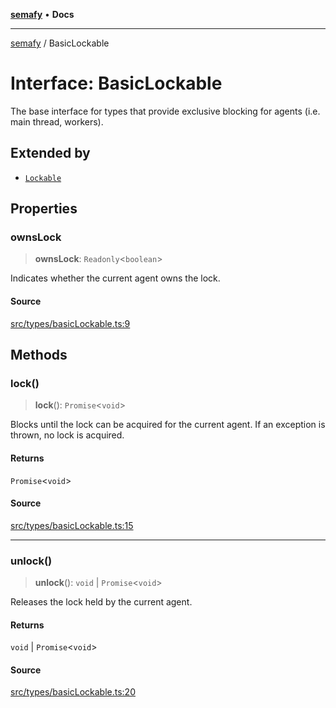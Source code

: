 [**semafy**](../README.md) • **Docs**

***

[semafy](../globals.md) / BasicLockable

# Interface: BasicLockable

The base interface for types that provide exclusive
blocking for agents (i.e. main thread, workers).

## Extended by

- [`Lockable`](Lockable.md)

## Properties

### ownsLock

> **ownsLock**: `Readonly`\<`boolean`\>

Indicates whether the current agent owns the lock.

#### Source

[src/types/basicLockable.ts:9](https://github.com/havelessbemore/semafy/blob/c1d56be99a331ecbe5fe1625f5e190ff01b04eee/src/types/basicLockable.ts#L9)

## Methods

### lock()

> **lock**(): `Promise`\<`void`\>

Blocks until the lock can be acquired for the current agent.
If an exception is thrown, no lock is acquired.

#### Returns

`Promise`\<`void`\>

#### Source

[src/types/basicLockable.ts:15](https://github.com/havelessbemore/semafy/blob/c1d56be99a331ecbe5fe1625f5e190ff01b04eee/src/types/basicLockable.ts#L15)

***

### unlock()

> **unlock**(): `void` \| `Promise`\<`void`\>

Releases the lock held by the current agent.

#### Returns

`void` \| `Promise`\<`void`\>

#### Source

[src/types/basicLockable.ts:20](https://github.com/havelessbemore/semafy/blob/c1d56be99a331ecbe5fe1625f5e190ff01b04eee/src/types/basicLockable.ts#L20)
